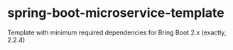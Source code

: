 # spring-boot-microservice-template
Template with minimum required dependencies for Bring Boot 2.x (exactly, 2.2.4)
